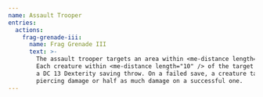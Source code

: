 ```yaml
---
name: Assault Trooper
entries:
  actions:
    frag-grenade-iii:
      name: Frag Grenade III
      text: >-
        The assault trooper targets an area within <me-distance length="25" />.
        Each creature within <me-distance length="10" /> of the target must make
        a DC 13 Dexterity saving throw. On a failed save, a creature takes 3d12
        piercing damage or half as much damage on a successful one.
---
```

